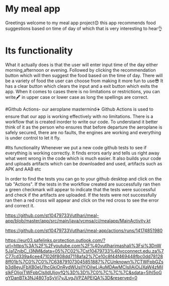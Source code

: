 # My meal app
Greetings welcome to my meal app project😊 this app recommends food suggestions based on time of day of which that is very interesting to hear👌

# Its functionality
What it actually does is that the user will enter input time of the day either morning,afternoon or evening.
Followed by clicking the recommendation button which will then suggest the food based on the time of day.
There will be a variety of food the user can choose from making it more fun to use😎
It has a clear button which clears the input and a exit button which exits the app.
When it comes to cases there is no limitations or restrictions, you can write🖋️ in upper case or lower case as long the spellings are correct.

#Github Actions- our aeroplane mastermind✈️
Github Actions is used to ensure that our app is working effectively with no limitations.
There is a workflow that is created inorder to write our code.
To understand it better think of it as the person who ensures that before departure the aeroplane is safely secured, there are no faults, the engines are working and
everything is under control to let it fly.

#Its functionality
Whenever we put a new code github tests to see if everything is working correctly.
It finds errors early and tells us right away what went wrong in the code which is much easier.
It also builds your code and uploads artifacts which can be downloaded and used, artifacts such as APK and AAB etc

In order to find the tests you can go to your github desktop and click on the tab "Actions".
If the tests in the workflow created are successfully ran then a green checkmark will appear to indicate that the tests were successful and
check if the artifacts are uploaded.
If the tests were not successfully ran then a red cross will appear and click on the red cross to see the error and correct it.


https://github.com/st10479733Vutlhari/meal-app/blob/master/app/src/main/java/vcmsa/ci/mealapp/MainActivity.kt




https://github.com/st10479733Vutlhari/meal-app/actions/runs/14174851980

https://eur03.safelinks.protection.outlook.com/?url=https%3A%2F%2Fyoutube.com%2F%40vutlharimashali%3Fsi%3DnW5Ja1ZnibC_I3NM&data=05%7C02%7Cst10479733%40vcconnect.edu.za%7C77cd339a4cee471026f808dd7118afa2%7Ce10c8f44f469448fbc0dd781288ff01b%7C0%7C0%7C638791073045851887%7CUnknown%7CTWFpbGZsb3d8eyJFbXB0eU1hcGkiOnRydWUsIlYiOiIwLjAuMDAwMCIsIlAiOiJXaW4zMiIsIkFOIjoiTWFpbCIsIldUIjoyfQ%3D%3D%7C0%7C%7C%7C&sdata=5lhl5oGgYDanBTk3NJ480TgSyVj7yJLvgJVPZAPEIQA%3D&reserved=0
